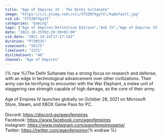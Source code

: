 ```yaml
---
title: "Age of Empires IV - The Delhi Sultanate"
image: "https:\/\/i.ytimg.com\/vi\/ST5ZNfXgyYI\/hqdefault.jpg"
vid_id: "ST5ZNfXgyYI"
categories: "Gaming"
tags: ["Age of Empires:Definitive Edition","AoE IV","Age of Empires IV"]
date: "2021-10-25T03:29:30+03:00"
vid_date: "2021-10-24T17:17:14Z"
duration: "PT3M23S"
viewcount: "50175"
likeCount: "2371"
dislikeCount: "46"
channel: "Age of Empires"
---
```

{% raw %}The Delhi Sultanate has a strong focus on research and defense, with an edge in technological advancement over other civilizations. Their army can be terrifying to encounter with the War Elephant, a melee unit of staggering raw strength capable of high damage, as the core of their army.<br /><br />Age of Empires IV launches globally on October 28, 2021 on Microsoft Store, Steam, and XBOX Game Pass for PC.  <br /><br />Discord: <a rel="nofollow" target="blank" href="https://discord.gg/ageofempires">https://discord.gg/ageofempires</a><br />Facebook: <a rel="nofollow" target="blank" href="https://www.facebook.com/ageofempires">https://www.facebook.com/ageofempires</a><br />Instagram: <a rel="nofollow" target="blank" href="https://www.instagram.com/ageofempiresgame/">https://www.instagram.com/ageofempiresgame/</a><br />Twitter: <a rel="nofollow" target="blank" href="https://twitter.com/ageofempires">https://twitter.com/ageofempires</a>{% endraw %}
